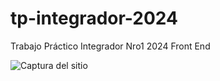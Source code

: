# tp-integrador-2024
Trabajo Práctico Integrador Nro1 2024 Front End

![Captura del sitio](https://github.com/wenceslaojanda/tp-integrador-2024/assets/89806840/692cac63-2537-4f3c-a8c1-75c07fcc66c3)
